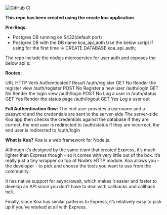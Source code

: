 ![GitHub CI](https://github.com/dwyl/auth_plug/actions/workflows/ci.yml/badge.svg)

**This repo has been created using the create koa application.**

**Pre-Reqs:**
 - Postgres DB running on 5432(default port)
 - Postgres DB with the DB name koa_api_auth
 Use the below script if using for the first time ->  CREATE DATABASE koa_api_auth;

The repo include the nodejs microservice for user auth and exposes the below api's:

**Routes:**

URL	                HTTP Verb	    Authenticated?	    Result
/auth/register	     GET	             No	                Render the register view
/auth/register	     POST	            No	                Register a new user
/auth/login	        GET	             No	                Render the login view
/auth/login	        POST	            No	                Log a user in
/auth/status	       GET	            Yes	                Render the status page
/auth/logout	       GET	            Yes	                Log a user out

**Full Authentication flow:**
The end user provides a username and a password and the credentials are sent to the server-side
The server-side Koa app then checks the credentials against the database
If they are correct, the end user is redirected to /auth/status
If they are incorrect, the end user is redirected to /auth/login



**What is Koa?**
Koa is a web framework for Node.js.

Although it’s designed by the same team that created Express, it’s much lighter than Express though - so it comes with very little out of the box. It’s really just a tiny wrapper on top of Node’s HTTP module. Koa allows you - the developer - to pick and choose the tools you want to use from the community.

It has native support for async/await, which makes it easier and faster to develop an API since you don’t have to deal with callbacks and callback hell.

Finally, since Koa has similar patterns to Express, it’s relatively easy to pick up if you’ve worked at all with Express.
